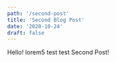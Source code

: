```yaml
---
path: '/second-post'
title: 'Second Blog Post'
date: '2020-10-24'
draft: false
---
```


Hello! lorem5 test test Second Post! 